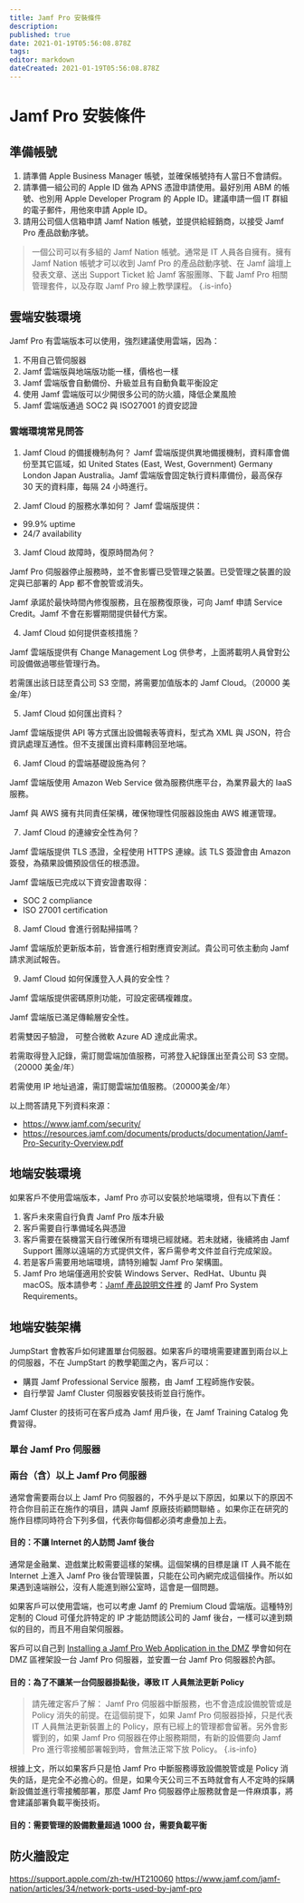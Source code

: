 ```yaml
---
title: Jamf Pro 安裝條件
description: 
published: true
date: 2021-01-19T05:56:08.878Z
tags: 
editor: markdown
dateCreated: 2021-01-19T05:56:08.878Z
---
```


# Jamf Pro 安裝條件

## 準備帳號
1. 請準備 Apple Business Manager 帳號，並確保帳號持有人當日不會請假。
2. 請準備一組公司的 Apple ID 做為 APNS 憑證申請使用。最好別用 ABM 的帳號、也別用 Apple Developer Program 的 Apple ID。建議申請一個 IT 群組的電子郵件，用他來申請 Apple ID。
3. 請用公司個人信箱申請 Jamf Nation 帳號，並提供給經銷商，以接受 Jamf Pro 產品啟動序號。

> 一個公司可以有多組的 Jamf Nation 帳號。通常是 IT 人員各自擁有。擁有 Jamf Nation 帳號才可以收到 Jamf Pro 的產品啟動序號、在 Jamf 論壇上發表文章、送出 Support Ticket 給 Jamf 客服團隊、下載 Jamf Pro 相關管理套件，以及存取 Jamf Pro 線上教學課程。
{.is-info}

## 雲端安裝環境
Jamf Pro 有雲端版本可以使用，強烈建議使用雲端，因為：
1. 不用自己管伺服器
2. Jamf 雲端版與地端版功能一樣，價格也一樣
3. Jamf 雲端版會自動備份、升級並且有自動負載平衡設定
4. 使用 Jamf 雲端版可以少開很多公司的防火牆，降低企業風險
5. Jamf 雲端版通過 SOC2 與 ISO27001 的資安認證

### 雲端環境常見問答
1. Jamf Cloud 的備援機制為何？
Jamf 雲端版提供異地備援機制，資料庫會備份至其它區域，如	United States (East, West, Government)
Germany
London
Japan
Australia。Jamf 雲端版會固定執行資料庫備份，最高保存 30 天的資料庫，每隔 24 小時進行。

2. Jamf Cloud 的服務水準如何？
Jamf 雲端版提供：
- 99.9% uptime
- 24/7 availability

3. Jamf Cloud 故障時，復原時間為何？

Jamf Pro 伺服器停止服務時，並不會影響已受管理之裝置。已受管理之裝置的設定與已部署的 App 都不會脫管或消失。

Jamf 承諾於最快時間內修復服務，且在服務復原後，可向 Jamf 申請 Service Credit。Jamf 不會在影響期間提供替代方案。

4. Jamf Cloud 如何提供查核措施？

Jamf 雲端版提供有 Change Management Log 供參考，上面將載明人員曾對公司設備做過哪些管理行為。

若需匯出該日誌至貴公司 S3 空間，將需要加值版本的 Jamf Cloud。（20000 美金/年）

5. Jamf Cloud 如何匯出資料？

Jamf 雲端版提供 API 等方式匯出設備報表等資料，型式為 XML 與 JSON，符合資訊處理互通性。但不支援匯出資料庫轉回至地端。

6. Jamf Cloud 的雲端基礎設施為何？

Jamf 雲端版使用 Amazon Web Service 做為服務供應平台，為業界最大的 IaaS 服務。

Jamf 與 AWS 擁有共同責任架構，確保物理性伺服器設施由 AWS 維運管理。

7. Jamf Cloud 的連線安全性為何？

Jamf 雲端版提供 TLS 憑證，全程使用 HTTPS 連線。該 TLS 簽證會由 Amazon 簽發，為蘋果設備預設信任的根憑證。

Jamf 雲端版已完成以下資安證書取得：

- SOC 2 compliance
- ISO 27001 certification

8. Jamf Cloud 會進行弱點掃描嗎？

Jamf 雲端版於更新版本前，皆會進行相對應資安測試。貴公司可依主動向 Jamf 請求測試報告。

9. Jamf Cloud 如何保護登入人員的安全性？

Jamf 雲端版提供密碼原則功能，可設定密碼複雜度。

Jamf 雲端版已滿足傳輸層安全性。

若需雙因子驗證， 可整合微軟 Azure AD 達成此需求。

若需取得登入記錄，需訂閱雲端加值服務，可將登入紀錄匯出至貴公司 S3 空間。（20000 美金/年）

若需使用 IP 地址過濾，需訂閱雲端加值服務。（20000美金/年）

以上問答請見下列資料來源：
- https://www.jamf.com/security/
- https://resources.jamf.com/documents/products/documentation/Jamf-Pro-Security-Overview.pdf

## 地端安裝環境
如果客戶不使用雲端版本，Jamf Pro 亦可以安裝於地端環境，但有以下責任：
1. 客戶未來需自行負責 Jamf Pro 版本升級
2. 客戶需要自行準備域名與憑證
3. 客戶需要在裝機當天自行確保所有環境已經就緒。若未就緒，後續將由 Jamf Support 團隊以遠端的方式提供文件，客戶需參考文件並自行完成架設。
4. 若是客戶需要用地端環境，請特別繪製 Jamf Pro 架構圖。
5. Jamf Pro 地端僅適用於安裝 Windows Server、RedHat、Ubuntu 與 macOS。版本請參考：[Jamf 產品說明文件裡](https://www.jamf.com/resources/product-documentation/jamf-pro-release-notes/) 的 Jamf Pro System Requirements。

## 地端安裝架構
JumpStart 會教客戶如何建置單台伺服器。如果客戶的環境需要建置到兩台以上的伺服器，不在 JumpStart 的教學範圍之內，客戶可以：
- 購買 Jamf Professional Service 服務，由 Jamf 工程師施作安裝。
- 自行學習 Jamf Cluster 伺服器安裝技術並自行施作。

Jamf Cluster 的技術可在客戶成為 Jamf 用戶後，在 Jamf Training Catalog 免費習得。


### 單台 Jamf Pro 伺服器

### 兩台（含）以上 Jamf Pro 伺服器
通常會需要兩台以上 Jamf Pro 伺服器的，不外乎是以下原因，如果以下的原因不符合你目前正在施作的項目，請與 Jamf 原廠技術顧問聯絡 。如果你正在研究的施作目標同時符合下列多個，代表你每個都必須考慮疊加上去。

#### 目的：不讓 Internet 的人訪問 Jamf 後台
通常是金融業、遊戲業比較需要這樣的架構。這個架構的目標是讓 IT 人員不能在 Internet 上進入 Jamf Pro 後台管理裝置，只能在公司內網完成這個操作。所以如果遇到遠端辦公，沒有人能進到辦公室時，這會是一個問題。

如果客戶可以使用雲端，也可以考慮 Jamf 的 Premium Cloud 雲端版。這種特別定制的 Cloud 可僅允許特定的 IP 才能訪問該公司的 Jamf 後台，一樣可以達到類似的目的，而且不用自架伺服器。

客戶可以自己到 [Installing a Jamf Pro Web Application in the DMZ](https://www.jamf.com/jamf-nation/articles/174/installing-a-jamf-pro-web-application-in-the-dmz) 學會如何在 DMZ 區裡架設一台 Jamf Pro 伺服器，並安置一台 Jamf Pro 伺服器於內部。

#### 目的：為了不讓某一台伺服器掛點後，導致 IT 人員無法更新 Policy

> 請先確定客戶了解： Jamf Pro 伺服器中斷服務，也不會造成設備脫管或是 Policy 消失的前提。在這個前提下，如果 Jamf Pro 伺服器掛掉，只是代表 IT 人員無法更新裝置上的 Policy，原有已經上的管理都會留著。另外會影響到的，如果 Jamf Pro 伺服器在停止服務期間，有新的設備要向 Jamf Pro 進行零接觸部署報到時，會無法正常下放 Policy。
{.is-info}


根據上文，所以如果客戶只是怕 Jamf Pro 中斷服務導致設備脫管或是 Policy 消失的話，是完全不必擔心的。但是，如果今天公司三不五時就會有人不定時的採購新設備並進行零接觸部署，那麼 Jamf Pro 伺服器停止服務就會是一件麻煩事，將會建議部署負載平衡技術。

#### 目的：需要管理的設備數量超過 1000 台，需要負載平衡


## 防火牆設定
https://support.apple.com/zh-tw/HT210060
https://www.jamf.com/jamf-nation/articles/34/network-ports-used-by-jamf-pro